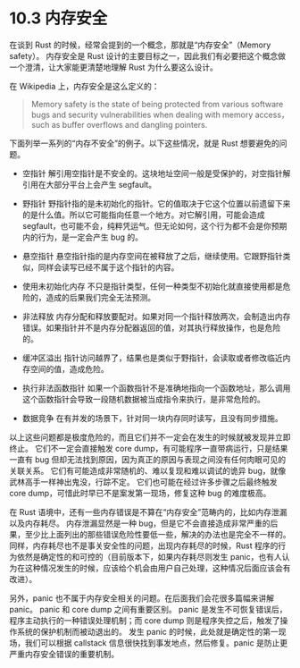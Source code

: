 # 10.3 内存安全

在谈到 Rust 的时候，经常会提到的一个概念，那就是“内存安全”（Memory safety）。
内存安全是 Rust 设计的主要目标之一，因此我们有必要把这个概念做一个澄清，让大家能更清楚地理解 Rust 为什么要这么设计。

在 Wikipedia 上，内存安全是这么定义的：

> Memory safety is the state of being protected from various software bugs and security vulnerabilities when dealing with memory access，such as buffer overflows and dangling pointers.

下面列举一系列的“内存不安全”的例子。以下这些情况，就是 Rust 想要避免的问题。

* 空指针
  解引用空指针是不安全的。这块地址空间一般是受保护的，对空指针解引用在大部分平台上会产生 segfault。

* 野指针
  野指针指的是未初始化的指针。它的值取决于它这个位置以前遗留下来的是什么值。所以它可能指向任意一个地方。对它解引用，可能会造成 segfault，也可能不会，纯粹凭运气。但无论如何，这个行为都不会是你预期内的行为，是一定会产生 bug 的。

* 悬空指针
  悬空指针指的是内存空间在被释放了之后，继续使用。它跟野指针类似，同样会读写已经不属于这个指针的内容。

* 使用未初始化内存
  不只是指针类型，任何一种类型不初始化就直接使用都是危险的，造成的后果我们完全无法预测。

* 非法释放
  内存分配和释放要配对。如果对同一个指针释放两次，会制造出内存错误。如果指针并不是内存分配器返回的值，对其执行释放操作，也是危险的。

* 缓冲区溢出
  指针访问越界了，结果也是类似于野指针，会读取或者修改临近内存空间的值，造成危险。

* 执行非法函数指针
  如果一个函数指针不是准确地指向一个函数地址，那么调用这个函数指针会导致一段随机数据被当成指令来执行，是非常危险的。

* 数据竞争
  在有并发的场景下，针对同一块内存同时读写，且没有同步措施。

以上这些问题都是极度危险的，而且它们并不一定会在发生的时候就被发现并立即终止。
它们不一定会直接触发 core dump，有可能程序一直带病运行，只是结果一直有 bug 但却无法找到原因，因为真正的原因与表现之间没有任何肉眼可见的关联关系。
它们有可能造成非常随机的、难以复现和难以调试的诡异 bug，就像武林高手一样神出鬼没，行踪不定。
它们也可能在经过许多步骤之后最终触发 core dump，可惜此时早已不是案发第一现场，修复这种 bug 的难度极高。

在 Rust 语境中，还有一些内存错误是不算在“内存安全”范畴内的，比如内存泄漏以及内存耗尽。
内存泄漏显然是一种 bug，但是它不会直接造成非常严重的后果，至少比上面列出的那些错误危险性要低一些，解决的办法也是完全不一样的。
同样，内存耗尽也不是事关安全性的问题，出现内存耗尽的时候，Rust 程序的行为依然是确定性的和可控的（目前版本下，如果内存耗尽则发生 panic，也有人认为在这种情况发生的时候，应该给个机会由用户自己处理，这种情况后面应该会有改进）。

另外，panic 也不属于内存安全相关的问题。在后面我们会花很多篇幅来讲解 panic。
panic 和 core dump 之间有重要区别。
panic 是发生不可恢复错误后，程序主动执行的一种错误处理机制；而 core dump 则是程序失控之后，触发了操作系统的保护机制而被动退出的。
发生 panic 的时候，此处就是确定性的第一现场，我们可以根据 callstack 信息很快找到事发地点，然后修复。panic 是防止更严重内存安全错误的重要机制。
